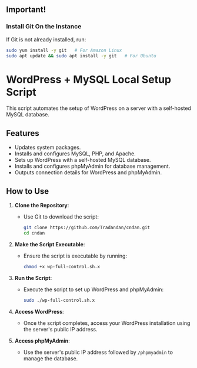 
## **Important!**
### **Install Git On the Instance**
If Git is not already installed, run:
```bash
sudo yum install -y git   # For Amazon Linux
sudo apt update && sudo apt install -y git   # For Ubuntu
```


# WordPress + MySQL Local Setup Script

This script automates the setup of WordPress on a server with a self-hosted MySQL database.

## Features
- Updates system packages.
- Installs and configures MySQL, PHP, and Apache.
- Sets up WordPress with a self-hosted MySQL database.
- Installs and configures phpMyAdmin for database management.
- Outputs connection details for WordPress and phpMyAdmin.

## How to Use
1. **Clone the Repository**:
   - Use Git to download the script:
     ```bash
     git clone https://github.com/Tradandan/cndan.git
     cd cndan
     ```

2. **Make the Script Executable**:
   - Ensure the script is executable by running:
     ```bash
     chmod +x wp-full-control.sh.x
     ```

3. **Run the Script**:
   - Execute the script to set up WordPress and phpMyAdmin:
     ```bash
     sudo ./wp-full-control.sh.x
     ```

4. **Access WordPress**:
   - Once the script completes, access your WordPress installation using the server's public IP address.

5. **Access phpMyAdmin**:
   - Use the server's public IP address followed by `/phpmyadmin` to manage the database.

